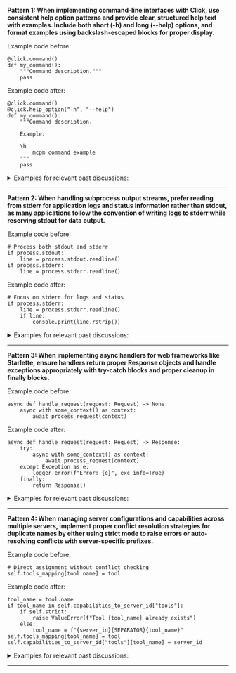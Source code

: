
<b>Pattern 1: When implementing command-line interfaces with Click, use consistent help option patterns and provide clear, structured help text with examples. Include both short (-h) and long (--help) options, and format examples using backslash-escaped blocks for proper display.
</b>

Example code before:
```
@click.command()
def my_command():
    """Command description."""
    pass
```

Example code after:
```
@click.command()
@click.help_option("-h", "--help")
def my_command():
    """Command description.
    
    Example:
    
    \b
        mcpm command example
    """
    pass
```

<details><summary>Examples for relevant past discussions:</summary>

- https://github.com/pathintegral-institute/mcpm.sh/pull/46#discussion_r2038909708
- https://github.com/pathintegral-institute/mcpm.sh/pull/119#discussion_r2059566646
</details>


___

<b>Pattern 2: When handling subprocess output streams, prefer reading from stderr for application logs and status information rather than stdout, as many applications follow the convention of writing logs to stderr while reserving stdout for data output.
</b>

Example code before:
```
# Process both stdout and stderr
if process.stdout:
    line = process.stdout.readline()
if process.stderr:
    line = process.stderr.readline()
```

Example code after:
```
# Focus on stderr for logs and status
if process.stderr:
    line = process.stderr.readline()
    if line:
        console.print(line.rstrip())
```

<details><summary>Examples for relevant past discussions:</summary>

- https://github.com/pathintegral-institute/mcpm.sh/pull/167#discussion_r2128177278
</details>


___

<b>Pattern 3: When implementing async handlers for web frameworks like Starlette, ensure handlers return proper Response objects and handle exceptions appropriately with try-catch blocks and proper cleanup in finally blocks.
</b>

Example code before:
```
async def handle_request(request: Request) -> None:
    async with some_context() as context:
        await process_request(context)
```

Example code after:
```
async def handle_request(request: Request) -> Response:
    try:
        async with some_context() as context:
            await process_request(context)
    except Exception as e:
        logger.error(f"Error: {e}", exc_info=True)
    finally:
        return Response()
```

<details><summary>Examples for relevant past discussions:</summary>

- https://github.com/pathintegral-institute/mcpm.sh/pull/156#discussion_r2111437707
</details>


___

<b>Pattern 4: When managing server configurations and capabilities across multiple servers, implement proper conflict resolution strategies for duplicate names by either using strict mode to raise errors or auto-resolving conflicts with server-specific prefixes.
</b>

Example code before:
```
# Direct assignment without conflict checking
self.tools_mapping[tool.name] = tool
```

Example code after:
```
tool_name = tool.name
if tool_name in self.capabilities_to_server_id["tools"]:
    if self.strict:
        raise ValueError(f"Tool {tool_name} already exists")
    else:
        tool_name = f"{server_id}{SEPARATOR}{tool_name}"
self.tools_mapping[tool_name] = tool
self.capabilities_to_server_id["tools"][tool_name] = server_id
```

<details><summary>Examples for relevant past discussions:</summary>

- https://github.com/pathintegral-institute/mcpm.sh/pull/76#discussion_r2050413886
- https://github.com/pathintegral-institute/mcpm.sh/pull/76#discussion_r2050414500
</details>


___
